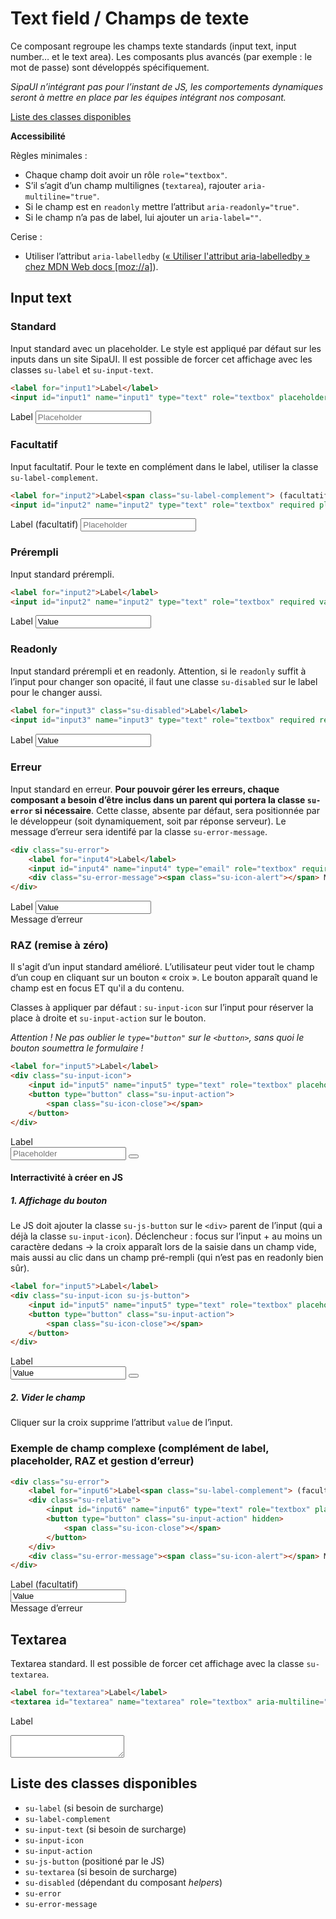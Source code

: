 # Text field / Champs de texte

Ce composant regroupe les champs texte standards (input text, input number… et le text area). Les composants plus avancés (par exemple&nbsp;: le mot de passe) sont développés spécifiquement.

<p class="alerte"><span class="su-icon-alert"></span> <em>SipaUI n’intégrant pas pour l’instant de JS, les comportements dynamiques seront à mettre en place par les équipes intégrant nos composant.</em></p>

<a href="#liste-classes" target="_self" class="su-link">Liste des classes disponibles</a>

**Accessibilité**

Règles minimales&nbsp;:
- Chaque champ doit avoir un rôle `role="textbox"`.
- S’il s’agit d’un champ multilignes (`textarea`), rajouter `aria-multiline="true"`.
- Si le champ est en `readonly` mettre l’attribut `aria-readonly="true"`.
- Si le champ n’a pas de label, lui ajouter un `aria-label=""`.

Cerise&nbsp;:
- Utiliser l’attribut `aria-labelledby` (<a href="https://developer.mozilla.org/fr/docs/Accessibilité/ARIA/Techniques_ARIA/Utiliser_l_attribut_aria-labelledby" target="_blank" rel="noopener" class="su-link">«&nbsp;Utiliser l'attribut aria-labelledby&nbsp;» chez MDN Web docs [moz://a]</a>).

<!-- STORY -->

## Input text


### Standard
Input standard avec un placeholder. Le style est appliqué par défaut sur les inputs dans un site SipaUI. Il est possible de forcer cet affichage avec les classes `su-label` et `su-input-text`.

```html
<label for="input1">Label</label>
<input id="input1" name="input1" type="text" role="textbox" placeholder="Placeholder">
```
<label for="input1">Label</label>
<input id="input1" name="input1" type="text" role="textbox" placeholder="Placeholder">

### Facultatif
Input facultatif. Pour le texte en complément dans le label, utiliser la classe `su-label-complement`.
```html
<label for="input2">Label<span class="su-label-complement"> (facultatif)</span></label>
<input id="input2" name="input2" type="text" role="textbox" required placeholder="Placeholder">
```
<label for="input2">Label<span class="su-label-complement"> (facultatif)</span></label>
<input id="input2" name="input2" type="text" role="textbox" required placeholder="Placeholder">

### Prérempli
Input standard prérempli.
```html
<label for="input2">Label</label>
<input id="input2" name="input2" type="text" role="textbox" required value="Value">
```
<label for="input2">Label</label>
<input id="input2" name="input2" type="text" role="textbox" required value="Value">

### Readonly
Input standard prérempli et en readonly. Attention, si le `readonly` suffit à l’input pour changer son opacité, il faut une classe `su-disabled` sur le label pour le changer aussi.
```html
<label for="input3" class="su-disabled">Label</label>
<input id="input3" name="input3" type="text" role="textbox" required readonly aria-readonly="true" value="Value">
```
<label for="input2" class="su-disabled">Label</label>
<input id="input2" name="input3" type="text" role="textbox" required readonly aria-readonly="true" value="Value">

### Erreur
Input standard en erreur. **Pour pouvoir gérer les erreurs, chaque composant a besoin d’être inclus dans un parent qui portera la classe `su-error` si nécessaire**. Cette classe, absente par défaut, sera positionnée par le développeur (soit dynamiquement, soit par réponse serveur). Le message d’erreur sera identifé par la classe `su-error-message`.

```html
<div class="su-error">
	<label for="input4">Label</label>
	<input id="input4" name="input4" type="email" role="textbox" required value="Value">
	<div class="su-error-message"><span class="su-icon-alert"></span> Message d’erreur</div>
</div>
```
<div class="su-error">
	<label for="input4">Label</label>
	<input id="input4" name="input4" type="email" role="textbox" required value="Value">
	<div class="su-error-message"><span class="su-icon-alert"></span> Message d’erreur</div>
</div>

### RAZ (remise à zéro)

Il s'agit d’un input standard amélioré. L’utilisateur peut vider tout le champ d’un coup en cliquant sur un bouton «&nbsp;croix&nbsp;». Le bouton apparaît quand le champ est en focus ET qu'il a du contenu.

Classes à appliquer par défaut&nbsp;: `su-input-icon` sur l’input pour réserver la place à droite et `su-input-action` sur le bouton.

*Attention&nbsp;! Ne pas oublier le `type="button"` sur le `<button>`, sans quoi le bouton soumettra le formulaire&nbsp;!*

```html
<label for="input5">Label</label>
<div class="su-input-icon">
	<input id="input5" name="input5" type="text" role="textbox" placeholder="Placeholder" required>
	<button type="button" class="su-input-action">
		<span class="su-icon-close"></span>
	</button>
</div>
```

<div><!-- échappement markdown -->
<label for="input5">Label</label>
<div class="su-input-icon">
	<input id="input5" name="input5" type="text" role="textbox" placeholder="Placeholder" required>
	<button type="button" class="su-input-action">
		<span class="su-icon-close"></span>
	</button>
</div>
</div>

#### Interractivité à créer en JS
 
##### 1. Affichage du bouton
 
Le JS doit ajouter la classe `su-js-button` sur le `<div>` parent de l’input (qui a déjà la classe `su-input-icon`). Déclencheur&nbsp;: focus sur l’input + au moins un caractère dedans -> la croix apparaît lors de la saisie dans un champ vide, mais aussi au clic dans un champ pré-rempli (qui n’est pas en readonly bien sûr).

```html
<label for="input5">Label</label>
<div class="su-input-icon su-js-button">
	<input id="input5" name="input5" type="text" role="textbox" placeholder="Placeholder" required required value="Value">
	<button type="button" class="su-input-action">
		<span class="su-icon-close"></span>
	</button>
</div>
```

<div><!-- échappement markdown -->
<label for="input5">Label</label>
<div class="su-input-icon su-js-button">
	<input id="input5" name="input5" type="text" role="textbox" placeholder="Placeholder" required value="Value">
	<button type="button" class="su-input-action">
		<span class="su-icon-close"></span>
	</button>
</div>
</div>

##### 2. Vider le champ

Cliquer sur la croix supprime l’attribut `value` de l’ìnput.


### Exemple de champ complexe (complément de label, placeholder, RAZ et gestion d’erreur)

```html
<div class="su-error">
	<label for="input6">Label<span class="su-label-complement"> (facultatif)</span></label>
	<div class="su-relative">
		<input id="input6" name="input6" type="text" role="textbox" placeholder="Placeholder" class="su-input-icon" required value="Value">
		<button type="button" class="su-input-action" hidden>
			<span class="su-icon-close"></span>
		</button>
	</div>
	<div class="su-error-message"><span class="su-icon-alert"></span> Message d’erreur</div>
</div>
```

<div class="su-error">
	<label for="input6">Label<span class="su-label-complement"> (facultatif)</span></label>
	<div class="su-relative">
		<input id="input6" name="input6" type="text" role="textbox" placeholder="Placeholder" class="su-input-icon" required value="Value">
		<button type="button" class="su-input-action" hidden>
			<span class="su-icon-close"></span>
		</button>
	</div>
	<div class="su-error-message"><span class="su-icon-alert"></span> Message d’erreur</div>
</div>

## Textarea
Textarea standard. Il est possible de forcer cet affichage avec la classe `su-textarea`.
```html
<label for="textarea">Label</label>
<textarea id="textarea" name="textarea" role="textbox" aria-multiline="true" required></textarea>
```
<label for="textarea">Label</label>
<textarea id="textarea" required></textarea>

<div id="liste-classes">

## Liste des classes disponibles
- `su-label` (si besoin de surcharge)
- `su-label-complement`
- `su-input-text` (si besoin de surcharge)
- `su-input-icon`
- `su-input-action`
- `su-js-button` (positioné par le JS)
- `su-textarea` (si besoin de surcharge)
- `su-disabled` (dépendant du composant *helpers*)
- `su-error`
- `su-error-message`

</div>
